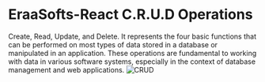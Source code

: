 # EraaSofts-React C.R.U.D Operations 
Create, Read, Update, and Delete. It represents the four basic functions that can be performed on most types of data stored in a database or manipulated in an application.
These operations are fundamental to working with data in various software systems, especially in the context of database management and web applications.
![CRUD](https://github.com/HidayahJadaan/EraaSofts-React/assets/121747756/f2224832-8ff1-4fd6-a0e3-2c0cf962dbdd)

